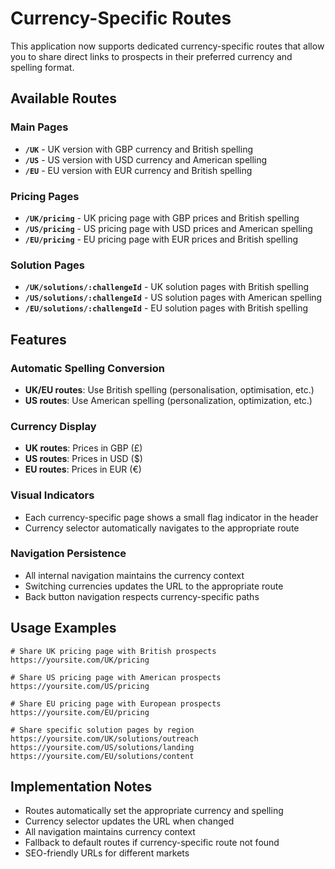 # Currency-Specific Routes

This application now supports dedicated currency-specific routes that allow you to share direct links to prospects in their preferred currency and spelling format.

## Available Routes

### Main Pages
- **`/UK`** - UK version with GBP currency and British spelling
- **`/US`** - US version with USD currency and American spelling  
- **`/EU`** - EU version with EUR currency and British spelling

### Pricing Pages
- **`/UK/pricing`** - UK pricing page with GBP prices and British spelling
- **`/US/pricing`** - US pricing page with USD prices and American spelling
- **`/EU/pricing`** - EU pricing page with EUR prices and British spelling

### Solution Pages
- **`/UK/solutions/:challengeId`** - UK solution pages with British spelling
- **`/US/solutions/:challengeId`** - US solution pages with American spelling
- **`/EU/solutions/:challengeId`** - EU solution pages with British spelling

## Features

### Automatic Spelling Conversion
- **UK/EU routes**: Use British spelling (personalisation, optimisation, etc.)
- **US routes**: Use American spelling (personalization, optimization, etc.)

### Currency Display
- **UK routes**: Prices in GBP (£)
- **US routes**: Prices in USD ($)
- **EU routes**: Prices in EUR (€)

### Visual Indicators
- Each currency-specific page shows a small flag indicator in the header
- Currency selector automatically navigates to the appropriate route

### Navigation Persistence
- All internal navigation maintains the currency context
- Switching currencies updates the URL to the appropriate route
- Back button navigation respects currency-specific paths

## Usage Examples

```
# Share UK pricing page with British prospects
https://yoursite.com/UK/pricing

# Share US pricing page with American prospects  
https://yoursite.com/US/pricing

# Share EU pricing page with European prospects
https://yoursite.com/EU/pricing

# Share specific solution pages by region
https://yoursite.com/UK/solutions/outreach
https://yoursite.com/US/solutions/landing
https://yoursite.com/EU/solutions/content
```

## Implementation Notes

- Routes automatically set the appropriate currency and spelling
- Currency selector updates the URL when changed
- All navigation maintains currency context
- Fallback to default routes if currency-specific route not found
- SEO-friendly URLs for different markets 